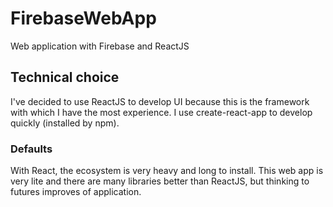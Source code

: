 # FirebaseWebApp
Web application with Firebase and ReactJS

## Technical choice
I've decided to use ReactJS to develop UI because this is the framework with which I have the most experience.
I use create-react-app to develop quickly (installed by npm).
### Defaults
With React, the ecosystem is very heavy and long to install.
This web app is very lite and there are many libraries better than ReactJS, but thinking to futures improves of application.
